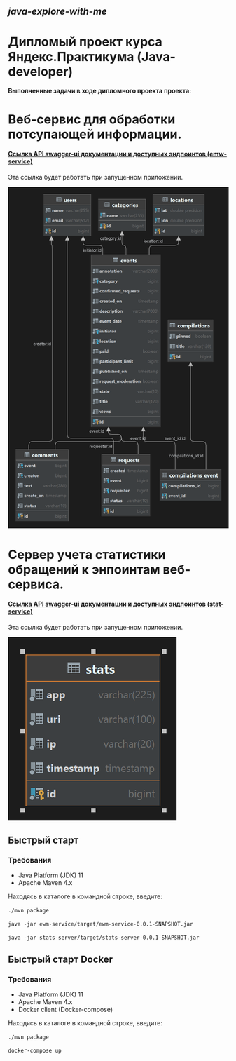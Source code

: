 ## *java-explore-with-me*


# Дипломый проект курса Яндекс.Практикума (Java-developer) 

**Выполненные задачи в ходе дипломного проекта проекта:**

Веб-сервис для обработки потсупающей информации.
========================
#### [Ссылка API swagger-ui документации и доступных эндпоинтов (emw-service)](http://localhost:8080/swagger-ui/index.html)
Эта ссылка будет работать при запущенном приложении.

![Схема БД для ewm-service](docs/categories.png)

Сервер учета статистики обращений к энпоинтам веб-сервиса.
========================
#### [Ссылка API swagger-ui документации и доступных эндпоинтов (stat-service)](http://localhost:9090/swagger-ui/index.html)
Эта ссылка будет работать при запущенном приложении.

![Схема БД для stat-service](docs/stats.png)

## Быстрый старт
### Требования
- Java Platform (JDK) 11
- Apache Maven 4.x

Находясь в каталоге в командной строке, введите:

`./mvn package`

`java -jar ewm-service/target/ewm-service-0.0.1-SNAPSHOT.jar`

`java -jar stats-server/target/stats-server-0.0.1-SNAPSHOT.jar`

## Быстрый старт Docker
### Требования
- Java Platform (JDK) 11
- Apache Maven 4.x
- Docker client (Docker-compose)

Находясь в каталоге в командной строке, введите:

`./mvn package`

`docker-compose up`